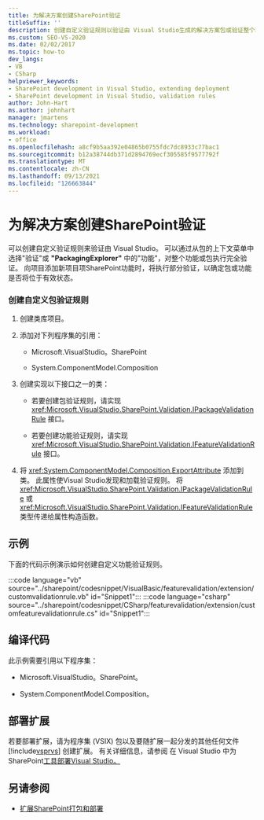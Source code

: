 ```yaml
---
title: 为解决方案创建SharePoint验证
titleSuffix: ''
description: 创建自定义验证规则以验证由 Visual Studio生成的解决方案包或验证整个功能。
ms.custom: SEO-VS-2020
ms.date: 02/02/2017
ms.topic: how-to
dev_langs:
- VB
- CSharp
helpviewer_keywords:
- SharePoint development in Visual Studio, extending deployment
- SharePoint development in Visual Studio, validation rules
author: John-Hart
ms.author: johnhart
manager: jmartens
ms.technology: sharepoint-development
ms.workload:
- office
ms.openlocfilehash: a8cf9b5aa392e04865b0755fdc7dc8933c77bac1
ms.sourcegitcommit: b12a38744db371d2894769ecf305585f9577792f
ms.translationtype: MT
ms.contentlocale: zh-CN
ms.lasthandoff: 09/13/2021
ms.locfileid: "126663844"
---
```

# <a name="create-feature-and-package-validations-for-sharepoint-solutions"></a>为解决方案创建SharePoint验证

  可以创建自定义验证规则来验证由 Visual Studio。 可以通过从包的上下文菜单中选择"验证"或 **"PackagingExplorer"** 中的"功能"，对整个功能或包执行完全验证。  向项目添加新项目项SharePoint功能时，将执行部分验证，以确定包或功能是否将位于有效状态。

### <a name="to-create-a-custom-package-validation-rule"></a>创建自定义包验证规则

1. 创建类库项目。

2. 添加对下列程序集的引用：

    - Microsoft.VisualStudio。SharePoint

    - System.ComponentModel.Composition

3. 创建实现以下接口之一的类：

    - 若要创建包验证规则，请实现 <xref:Microsoft.VisualStudio.SharePoint.Validation.IPackageValidationRule> 接口。

    - 若要创建功能验证规则，请实现 <xref:Microsoft.VisualStudio.SharePoint.Validation.IFeatureValidationRule> 接口。

4. 将 <xref:System.ComponentModel.Composition.ExportAttribute> 添加到 类。 此属性使Visual Studio发现和加载验证规则。 将 <xref:Microsoft.VisualStudio.SharePoint.Validation.IPackageValidationRule> 或 <xref:Microsoft.VisualStudio.SharePoint.Validation.IFeatureValidationRule> 类型传递给属性构造函数。

## <a name="example"></a>示例
 下面的代码示例演示如何创建自定义功能验证规则。

 :::code language="vb" source="../sharepoint/codesnippet/VisualBasic/featurevalidation/extension/customvalidationrule.vb" id="Snippet1":::
 :::code language="csharp" source="../sharepoint/codesnippet/CSharp/featurevalidation/extension/customfeaturevalidationrule.cs" id="Snippet1":::

## <a name="compile-the-code"></a>编译代码
 此示例需要引用以下程序集：

- Microsoft.VisualStudio。SharePoint。

- System.ComponentModel.Composition。

## <a name="deploy-the-extension"></a>部署扩展
 若要部署扩展，请为程序集 (VSIX) 包以及要随扩展一起分发的其他任何文件 [!include[vsprvs](../sharepoint/includes/vsprvs-md.md)] 创建扩展。 有关详细信息，请参阅 在 Visual Studio 中为 SharePoint[工具部署Visual Studio。](../sharepoint/deploying-extensions-for-the-sharepoint-tools-in-visual-studio.md)

## <a name="see-also"></a>另请参阅
- [扩展SharePoint打包和部署](../sharepoint/extending-sharepoint-packaging-and-deployment.md)
